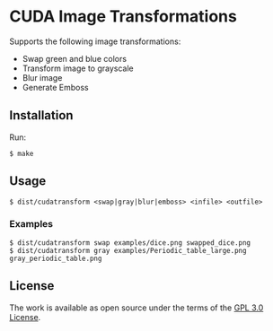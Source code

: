 # CUDA Image Transformations

Supports the following image transformations:

* Swap green and blue colors
* Transform image to grayscale
* Blur image
* Generate Emboss


## Installation

Run:

    $ make


## Usage

    $ dist/cudatransform <swap|gray|blur|emboss> <infile> <outfile>


### Examples

    $ dist/cudatransform swap examples/dice.png swapped_dice.png
    $ dist/cudatransform gray examples/Periodic_table_large.png gray_periodic_table.png


## License

The work is available as open source under the terms of the [GPL 3.0 License](https://opensource.org/licenses/GPL-3.0).

